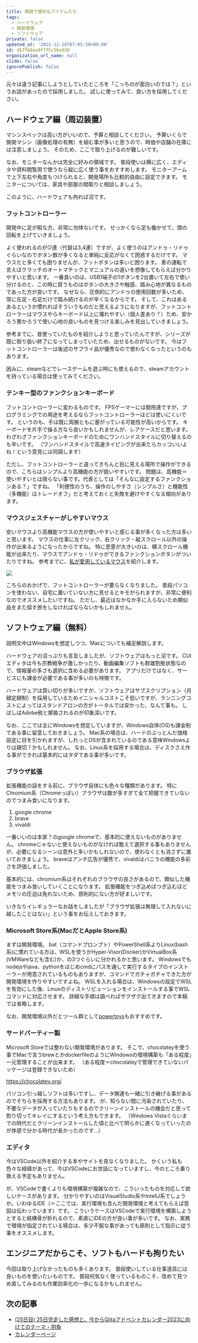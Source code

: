 ```yaml
---
title: 開発で便利なアイテムたち
tags:
  - ハードウェア
  - 開発環境
  - ソフトウェア
private: false
updated_at: '2022-12-24T07:05:38+09:00'
id: 4b7fb8aa9fff5c56e030
organization_url_name: null
slide: false
ignorePublish: false
---
```

元々は違う記事にしようとしていたところを「こっちのが面白いのでは？」というお話があったので採用しました。
試しに使ってみて、良い方を採用してください。

## ハードウェア編（周辺装置）
マシンスペックは高い方がいいので、予算と相談してください。
予算いくらで開発マシン（画像処理の有無）を組む事が多いと思うので、時価や店舗の在庫には注意しましょう。
そのため、ここで取り上げるのが難しいです。

なお、モニターなんかは完全に好みの領域です。
普段使いは横に広く、エディタや資料閲覧用で使うなら縦に広く使う事をおすすめします。
モニターアームで上下左右や角度もつけられると、開発場所も比較的自由に設定できます。
モニターについては、家具や部屋の間取りと相談しましょう。

このように、ハードウェアも拘れば沼です。

### フットコントローラー
開発中に足が暇な方、非常に勿体ないです。
せっかくなら足も働かせて、頭の回転を上げていきましょう。

よく使われるのが○連（代替は3,4連）ですが、よく使うのはアンドゥ・リドゥぐらいなのでボタン数が多くなると単純に反応がなくて困惑するだけです。
マウスだと多くても困りませんが、フットボタンは多いと困ります。
車の運転で言えばクラッチのオートマチックとマニュアルの違いを想像してもらえば分かりやすいと思います。
一番良いのは、USB1端子の1ボタンを2台置いて左右で使い分けるのと、この時に買うものはボタンの大きさや触感、踏み心地が異なるものであった方が良いです。
なぜなら、圧倒的にアンドゥの使用回数が多いため、常に左足・右足だけで踏み続けるのが辛くなるからです。
そして、これはあるあるというか慣れればそういうものだと思えるようになりますが、フットコントローラーはマウスやらキーボード以上に壊れやすい（個人差あり？）ため、安かろう悪かろうで使い心地の良いものを見つける楽しみを見出していきましょう。

参考までに、昔使っていたものを紹介しようと思っていたんですが、シリーズが既に取り扱い終了になってしまっていたため、出せるものがないです。
今はフットコントローラーは後述のサプライ品が優秀なので使わなくなったというのもあります。

因みに、steamなどでレースゲームを遊ぶ時にも使えるので、steamアカウントを持っている場合は使ってみてください。

### テンキー型のファンクションキーボード
フットコントローラーに変わるものです。
FPSゲーマーには御用達ですが、プログラミングでの用途を考えるならフットコントローラーほどは使いにくいです。
というのも、手は既に両腕ともに塞がっている可能性が高いからです。
キーボードを片手で操る方なら良いかもしれませんが、レアケースだと思います。
わざわざファンクションキーボードのためにワンハンドスタイルに切り替えるのも辛いです。
（ワンハンドスタイルで高速タイピングが出来たらカッコいいよね！という意見には同調します）

ただし、フットコントローラーと違ってきちんと目に見える場所で操作ができるので、こちらはシンプルより高機能の方が扱いやすいです。
問題は、高機能＝使いやすいとは限らない事です。代表としては「そんなに設定するファンクションある？」ですね。
「利便性のうち、操作のしやすさ（シンプルさ）と機能性（多機能）はトレードオフ」だと考えておくと失敗を避けやすくなる傾向があります。

### マウスジェスチャーがしやすいマウス
安いマウスより高機能マウスの方が使いやすいと感じる事が多くなった方は多いと思います。
マウスの仕事に左クリック、右クリック・縦スクロール以外の操作が出来るようになったからですね。
特に恩恵が大きいのは、横スクロール機能が出来たり、マウスでアンドゥ・リドゥができるファンクションボタンがついたりですね。
参考までに、[私が愛用しているマウス](https://amzn.to/3WWQEpR)を紹介します。

<a href="https://www.amazon.co.jp/%E3%82%B5%E3%83%B3%E3%83%AF%E3%82%B5%E3%83%97%E3%83%A9%E3%82%A4-%E3%83%AF%E3%82%A4%E3%83%A4%E3%83%AC%E3%82%B9%E3%82%A8%E3%83%AB%E3%82%B4%E3%83%8E%E3%83%9F%E3%82%AF%E3%82%B9%E3%83%9E%E3%82%A6%E3%82%B9-%E8%85%B1%E9%9E%98%E7%82%8E%E9%98%B2%E6%AD%A2-%E3%83%AC%E3%83%BC%E3%82%B6%E3%83%BC-MA-ERGW6/dp/B009OV7ZU4?th=1&linkCode=li3&tag=anets-22&linkId=7bb779f5d6dd3afb96c4e89fd6544efe&language=ja_JP&ref_=as_li_ss_il" target="_blank"><img border="0" src="//ws-fe.amazon-adsystem.com/widgets/q?_encoding=UTF8&ASIN=B009OV7ZU4&Format=_SL250_&ID=AsinImage&MarketPlace=JP&ServiceVersion=20070822&WS=1&tag=anets-22&language=ja_JP" ></a><img src="https://ir-jp.amazon-adsystem.com/e/ir?t=anets-22&language=ja_JP&l=li3&o=9&a=B009OV7ZU4" width="1" height="1" border="0" alt="" style="border:none !important; margin:0px !important;" />

こちらのおかげで、フットコントローラーが要らなくなりました。
普段パソコンを使わない、自宅に置いていない方に見せるとキモがられますが、非常に便利なのでオススメしたいですね。
ただし、最近はなかなか手に入らないため類似品をまた探す旅をしなければならないかもしれません。

## ソフトウェア編（無料）
説明文中はWindowsを想定しつつ、Macについても補足解説します。

ハードウェアの沼っぷりも言及しましたが、ソフトウェアはもっと沼です。
CUIエディタは今も宗教戦争が激しかったり、動画編集ソフトも群雄割拠状態なので、情報量の多さも選択に含める必要があります。
アプリだけではなく、サービスにも課金が必要である事が多いのも特徴です。

ハードウェアは買い切りが多いですが、ソフトウェアはサブスクリプション（月額定額制）を採用しているためイニシャルコストこそ低いですが、ランニングコストによってはスタンドアロンの方がトータルでは安かった、なんて事も。
しばしばAdobe税と揶揄されるのが印象深いです。

なお、ここでは主にWindowsを想定していますが、Windows自体(OS)も課金制である事に留意しておきましょう。
Mac系の場合は、ハードのぶっとんだ価格設定に目を引かれますが、しれっとOSが含まれているのである意味Windowsよりは親切？かもしれません。
なお、Linux系を採用する場合は、ディスクさえ作る事ができれば基本的にはタダである事が多いです。

### ブラウザ拡張
拡張機能の話をする前に、ブラウザ自体にも色々な種類があります。
特にChromium系（Chromeっぽい）ブラウザは数が多すぎて全て把握できていないのでつまみ食いになります。

1. google chrome
1. brave
1. vivaldi

一番いいのは本家？のgoogle chromeで、基本的に使えないものがありません。
chromeじゃないと使えないものがなければ敢えて選択する事もありませんが、必要になるシーンは意外と多いかもしれないので、使わなくとも消さずに置いておきましょう。
braveはアンチ広告が優秀で、vivaldiはバニラの機能の多彩さを評価しました。

基本的には、chromium系はそれぞれのブラウザの良さがあるので、類似した機能をつまみ食いしていくことになります。
拡張機能をつぎ込めばつぎ込むほどメモリの圧迫は免れないため、原則的にない方が好ましいです。

いきなりイレギュラーなお話をしましたが「ブラウザ拡張は無理して入れないに越したことはない」という事をお伝えしておきます。

### Microsoft Store系(MacだとApple Store系)
まずは開発環境。
bat（コマンドプロンプト）やPowerShell系よりLinux(bash系)に慣れている方は、WSLを使うかHyper-Visor(Docker)かVirtualBox系(VMWareなども含む)か、の3つぐらいに分かれるかと思います。
Windowsでもnodejsやjava、pythonをはじめcmdにパスを通して実行するタイプのインストーラーが用意されているものもありますが、コマンドでガチャガチャできた方が開発環境を作りやすいですよね。
WSLを入れる場合は、Windowsの設定でWSLを有効にした後、Linuxのディストリビューションをインストールする事でWSLコマンドに対応させます。
詳細な手順は調べればザクザク出てきますので本稿では省略します。

なお、開発環境以外だとツール群として[powertoys](https://apps.microsoft.com/store/detail/XP89DCGQ3K6VLD)もおすすめです。

### サードパーティー製
Microsoft Storeでは整わない開発環境があります。
そこで、chocolateyを使う事でMacで言うbrewとかdockerfileのようにWindowsの環境構築も「ある程度」一元管理することが出来ます。
（ある程度＝chocolateyで管理できていないパッケージは登録できないため）

https://chocolatey.org/

パソコン引っ越しソフトは多いですし、データ関連も一緒に引き継げる事があるのでそちらを採用する方法もあります。
が、知らない間に汚染されていたり、不要なデータが入っていたりもするのでクリーンインストールの機会だと思って割り切ってキレイにするという考え方もできます。
（Windows Vistaぐらいまでの時代だとクリーンインストールした頃と比べて明らかに遅くなっていったのが体感で分かる時代が長かったのです…）

### エディタ
今はVSCode以外を紹介する本やサイトを見なくなりました。
かくいう私も色々な経緯があって、今はVSCodeにお世話になっていますし、今のところ乗り換える予定もありません。

が、VSCodeで書くよりも環境構築が複雑なので、こういったものを対応して欲しいケースがあります。
分かりやすいのはVisualStudio系やIntellJ系でしょうか。いわゆるIDE（＝ここでは、実行環境も含んだ開発環境と考えてもらえば意図は伝わっています）です。
こういうケースはVSCodeで実行環境を構築しようとすると結構骨が折れるので、素直にIDEの方が良い事が多いです。
なお、実務で環境が指定されている場合は、多少不服な事があっても原則として指示に従う事をオススメします。

## エンジニアだからこそ、ソフトもハードも拘りたい
今回は取り上げなかったものも多くあります。
普段使いしている仕事道具には良いものを使いたいものです。
普段何気なく使っているものこそ、改めて見つめ直してみるのも作業効率化の一歩になるかもしれません。

## 次の記事
- [(25日目) 25日完走した感想と、今からQiitaアドベントカレンダー2023に向けてのテーマ・抱負](https://qiita.com/nomurasan/items/7974edd43c24fae38d9f)
- [カレンダーページ](https://qiita.com/advent-calendar/2022/oreno_nomurasan2022)
